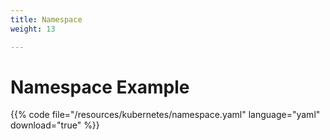 ```yaml
---
title: Namespace
weight: 13

---
```


# Namespace Example

{{% code file="/resources/kubernetes/namespace.yaml" language="yaml" download="true" %}}

